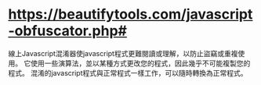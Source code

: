 # https://beautifytools.com/javascript-obfuscator.php#

線上Javascript混淆器使javascript程式更難閱讀或理解，以防止盜竊或重複使用。 它使用一些演算法，並以某種方式更改您的程式，因此幾乎不可能複製您的程式。 混淆的javascript程式與正常程式一樣工作，可以隨時轉換為正常程式。
